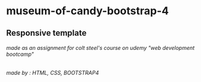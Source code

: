 # museum-of-candy-bootstrap-4
## Responsive template 
###### made as an assignment for colt steel's  course on udemy "web development bootcamp"
###### made by : HTML, CSS, BOOTSTRAP4
